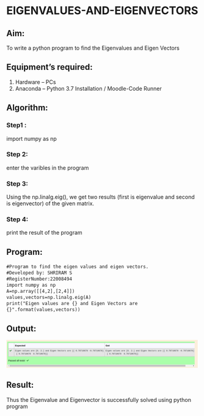 # EIGENVALUES-AND-EIGENVECTORS
## Aim:
To write a python program to find the Eigenvalues and Eigen Vectors
## Equipment’s required:
1. 	Hardware – PCs
2. 	Anaconda – Python 3.7 Installation / Moodle-Code Runner
## Algorithm:
### Step1 : 
import numpy as np
### Step 2: 
enter the varibles in the program
### Step 3: 
Using the np.linalg.eig(),  we get two results (first is eigenvalue and second is eigenvector) of the given matrix.
### Step 4: 
print the result of the program
## Program:
```
#Program to find the eigen values and eigen vectors.
#Developed by: SHRIRAM S
#RegisterNumber:22008494
import numpy as np
A=np.array([[4,2],[2,4]])
values,vectors=np.linalg.eig(A)
print("Eigen values are {} and Eigen Vectors are {}".format(values,vectors))
```

## Output:
![output](eigen.png)
## Result:
Thus the Eigenvalue and Eigenvector is successfully solved using python program
